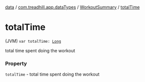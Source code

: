 [data](../../index.md) / [com.treadhill.app.dataTypes](../index.md) / [WorkoutSummary](index.md) / [totalTime](./total-time.md)

# totalTime

(JVM) `var totalTime: `[`Long`](https://kotlinlang.org/api/latest/jvm/stdlib/kotlin/-long/index.html)

total time spent doing the workout

### Property

`totalTime` - total time spent doing the workout